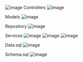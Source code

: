![image](https://github.com/user-attachments/assets/79b16cee-4476-4d73-92d7-4fbad5db1cdb)
Controllers
![image](https://github.com/user-attachments/assets/c4b80003-3659-432b-b609-e554991dabbe)

Models
![image](https://github.com/user-attachments/assets/bd0905f9-253d-47f1-b3f7-2ea5ae9a1964)

Repository
![image](https://github.com/user-attachments/assets/af983c9c-318d-4cea-b611-2e3e5d05a873)

Services
![image](https://github.com/user-attachments/assets/4fb9aeed-1ed2-4d19-af9f-2d4612ee0fb2)
![image](https://github.com/user-attachments/assets/e652cd86-f711-446e-bafa-84a0790e9f98)
![image](https://github.com/user-attachments/assets/d583c9f0-d5c6-4b30-a252-1164b9fd148c)

Data.sql
![image](https://github.com/user-attachments/assets/52778323-bcd7-48a1-8c13-1e556326ab70)

Schema.sql
![image](https://github.com/user-attachments/assets/b9c91c99-7e0e-4bfc-9025-257b505e57ae)





